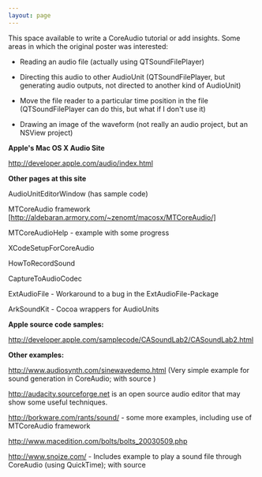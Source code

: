 ```yaml
---
layout: page
---
```


This space available to write a CoreAudio tutorial or add insights. Some areas in which the original poster was interested:

- Reading an audio file (actually using QTSoundFilePlayer)

- Directing this audio to other AudioUnit (QTSoundFilePlayer, but generating audio outputs, not directed to another kind of AudioUnit)

- Move the file reader to a particular time position in the file (QTSoundFilePlayer can do this, but what if I don't use it)

- Drawing an image of the waveform (not really an audio project, but an NSView project)

**Apple's Mac OS X Audio Site**

http://developer.apple.com/audio/index.html

**Other pages at this site**

AudioUnitEditorWindow (has sample code)

MTCoreAudio framework [http://aldebaran.armory.com/~zenomt/macosx/MTCoreAudio/]

MTCoreAudioHelp - example with some progress

XCodeSetupForCoreAudio

HowToRecordSound

CaptureToAudioCodec

ExtAudioFile - Workaround to a bug in the ExtAudioFile-Package

ArkSoundKit - Cocoa wrappers for AudioUnits

**Apple source code samples:**

http://developer.apple.com/samplecode/CASoundLab2/CASoundLab2.html

**Other examples:**

http://www.audiosynth.com/sinewavedemo.html (Very simple example for sound generation in CoreAudio; with source )

http://audacity.sourceforge.net is an open source audio editor that may show some useful techniques.

http://borkware.com/rants/sound/ - some more examples, including use of MTCoreAudio framework

http://www.macedition.com/bolts/bolts_20030509.php

http://www.snoize.com/  - Includes example to play a sound file through CoreAudio (using QuickTime); with source
